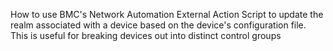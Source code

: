 How to use BMC's Network Automation External Action Script to update the realm associated with a device based on the device's configuration file.  This is useful for breaking devices out into distinct control groups
